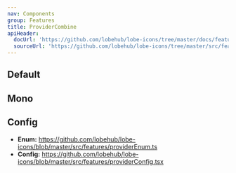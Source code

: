 ```yaml
---
nav: Components
group: Features
title: ProviderCombine
apiHeader:
  docUrl: 'https://github.com/lobehub/lobe-icons/tree/master/docs/features/provider-combine.md'
  sourceUrl: 'https://github.com/lobehub/lobe-icons/tree/master/src/features/ProviderCombine/index.tsx'
---
```


## Default

<code src="./demos/provider-combine/index.tsx" center></code>

## Mono

<code src="./demos/provider-combine/Mono.tsx" center></code>

## Config

- **Enum:** <https://github.com/lobehub/lobe-icons/blob/master/src/features/providerEnum.ts>
- **Config:** <https://github.com/lobehub/lobe-icons/blob/master/src/features/providerConfig.tsx>
